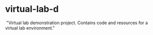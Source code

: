 # virtual-lab-d

 "Virtual lab demonstration project.  Contains code and resources for a virtual lab environment."
